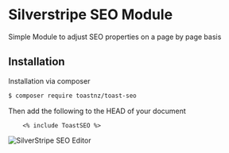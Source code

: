 # Silverstripe SEO Module

Simple Module to adjust SEO properties on a page by page basis

## Installation

Installation via composer

```bash
$ composer require toastnz/toast-seo
```

Then add the following to the HEAD of your document 

```
    <% include ToastSEO %>
```

![SilverStripe SEO Editor](https://raw.github.com/toastnz/toast-seo/master/preview.png)
